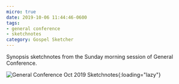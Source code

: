 ```yaml
---
micro: true
date: 2019-10-06 11:44:46-0600
tags:
- general conference
- sketchnotes
category: Gospel Sketcher
---
```


Synopsis sketchnotes from the Sunday morning session of General Conference.

![General Conference Oct 2019 Sketchnotes](https://media.bennorris.org/images/gospelsketcher/uploads/2019/a117a13f64.jpg){:loading="lazy"}